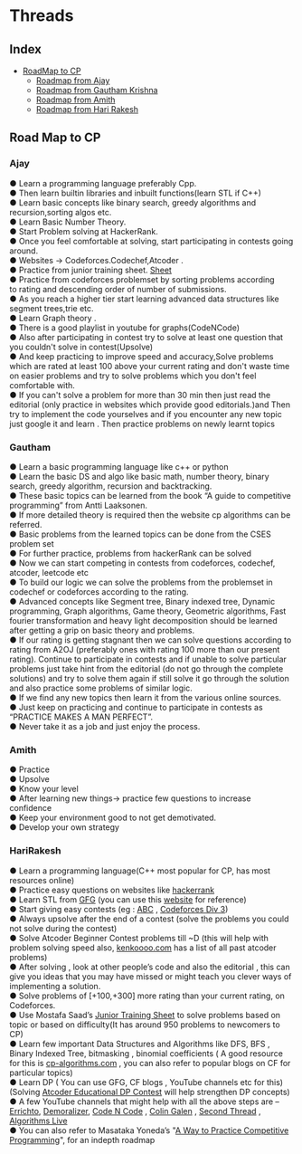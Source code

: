 # Threads
## Index
* [RoadMap to CP](#Road-Map-to-CP)
  * [Roadmap from Ajay](#Ajay)
  * [Roadmap from Gautham Krishna](#Gautham)
  * [Roadmap from Amith](#Amith)
  * [Roadmap from Hari Rakesh](#HariRakesh)
<!--BLOG-POST-LIST:START-->
## Road Map to CP  
### Ajay  
● Learn a programming language preferably Cpp.  
● Then learn builtin libraries and inbuilt functions(learn STL if C++)  
● Learn basic concepts like binary search, greedy algorithms and  
recursion,sorting algos etc.  
● Learn Basic Number Theory.  
● Start Problem solving at HackerRank.  
● Once you feel comfortable at solving, start participating in contests
going around.  
● Websites -> Codeforces.Codechef,Atcoder .  
● Practice from junior training sheet. [Sheet](https://goo.gl/unDETI)  
● Practice from codeforces problemset by sorting problems according  
to rating and descending order of number of submissions.  
● As you reach a higher tier start learning advanced data structures like
segment trees,trie etc.  
● Learn Graph theory .  
● There is a good playlist in youtube for graphs(CodeNCode)  
● Also after participating in contest try to solve at least one question
that you couldn't solve in contest(Upsolve)  
● And keep practicing to improve speed and accuracy,Solve problems
which are rated at least 100 above your current rating and don't
waste time on easier problems and try to solve problems which you
don't feel comfortable with.  
● If you can't solve a problem for more than 30 min then just read the
editorial (only practice in websites which provide good editorials.)and
Then try to implement the code yourselves and if you encounter any
new topic just google it and learn . Then practice problems on newly
learnt topics  
<!--BLOG-POST-LIST:END-->
<!--BLOG-POST-LIST:START-->
### Gautham   
● Learn a basic programming language like c++ or python  
● Learn the basic DS and algo like basic math, number theory, binary search, greedy algorithm, recursion and backtracking.  
● These basic topics can be learned from the book “A guide to competitive programming” from Antti Laaksonen.  
● If more detailed theory is required then the website cp algorithms can be referred.  
● Basic problems from the learned topics can be done from the CSES problem set  
● For further practice, problems from hackerRank can be solved  
● Now we can start competing in contests from codeforces, codechef, atcoder, leetcode etc  
● To build our logic we can solve the problems from the problemset in codechef or codeforces according to the rating.  
● Advanced concepts like Segment tree, Binary indexed tree, Dynamic programming, Graph algorithms, Game theory, Geometric algorithms, Fast fourier transformation and heavy light decomposition should be learned after getting a grip on basic theory and problems.  
● If our rating is getting stagnant then we can solve questions according to rating from A2OJ  (preferably ones with rating 100 more than our present rating). 
Continue to participate in contests and if unable to solve particular problems just take hint from the editorial (do not go through the complete solutions) and try to solve them again if still solve it go through the solution and also practice some problems of similar logic.  
● If we find any new topics then learn it from the various online sources.  
● Just keep on practicing and continue to participate in contests as “PRACTICE MAKES A MAN PERFECT”.  
● Never take it as a job and just enjoy the process.  
<!--BLOG-POST-LIST:END-->
<!--BLOG-POST-LIST:START-->
  ### Amith  
● Practice  
● Upsolve  
● Know your level  
● After learning new things-> practice few questions to increase confidence  
● Keep your environment good to not get demotivated.  
● Develop your own strategy  

<!--BLOG-POST-LIST:END-->
<!--BLOG-POST-LIST:START-->
   ### HariRakesh  
● Learn a programming language(C++ most popular for CP, has most
resources online)  
● Practice easy questions on websites like [hackerrank](https://www.hackerrank.com/domains/algorithms)  
● Learn STL from [GFG](https://www.geeksforgeeks.org/the-c-standard-template-library-stl/) (you can use this [website](http://cplusplus.com/reference/stl/) for reference)  
● Start giving easy contests (eg : [ABC](https://atcoder.jp/) , [Codeforces Div 3](https://codeforces.com/))  
● Always upsolve after the end of a contest (solve the problems you
could not solve during the contest)  
● Solve Atcoder Beginner Contest problems till ~D (this will help with
problem solving speed also, [kenkoooo.com](https://kenkoooo.com/atcoder/#/table/) has a list of all past
atcoder problems)  
● After solving , look at other people’s code and also the editorial , this
can give you ideas that you may have missed or might teach you
clever ways of implementing a solution.  
● Solve problems of [+100,+300] more rating than your current rating,
on Codeforces.  
● Use Mostafa Saad’s [Junior Training Sheet](https://docs.google.com/spreadsheets/d/1iJZWP2nS_OB3kCTjq8L6TrJJ4o-5lhxDOyTaocSYc-k/edit#gid=855203541) to solve problems based
on topic or based on difficulty(It has around 950 problems to
newcomers to CP)  
● Learn few important Data Structures and Algorithms like DFS, BFS ,
Binary Indexed Tree, bitmasking , binomial coefficients ( A good
resource for this is [cp-algorithms.com](https://cp-algorithms.com/) , you can also refer to popular
blogs on CF for particular topics)  
● Learn DP ( You can use GFG, CF blogs , YouTube channels etc for
this) (Solving [Atcoder Educational DP Contest](https://atcoder.jp/contests/dp) will help strengthen
DP concepts)  
● A few YouTube channels that might help with all the above steps are
– [Errichto](https://www.youtube.com/channel/UCBr_Fu6q9iHYQCh13jmpbrg), [Demoralizer](https://www.youtube.com/channel/UCGS5ZzcSAymQbWZvNoKOFhQ), [Code N Code](https://www.youtube.com/channel/UC0zvY3yIBQTrSutsV-4yscQ) , [Colin Galen](https://www.youtube.com/channel/UCpvS3EykHW--l0ogUhMEjEw) , [Second Thread](https://www.youtube.com/channel/UCXbCohpE9IoVQUD2Ifg1d1g)
, [Algorithms Live](https://www.youtube.com/channel/UCBLr7ISa_YDy5qeATupf26w)  
● You can also refer to Masataka Yoneda’s "[A Way to Practice
Competitive Programming](https://codeforces.com/blog/entry/66909)", for an indepth roadmap  
<!--BLOG-POST-LIST:END-->
